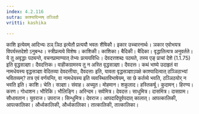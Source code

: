 ```yaml
---
index: 4.2.116
sutra: काश्यादिभ्यष् ठञ्ञिठौ
vritti: kashika

---
```

काशि इत्येवम् आदिभ्यः ठञ् ञिठ इत्येतौ प्रत्ययौ भवतः शैषिकौ। इकार उच्चारनार्थः। ञकार एवोभयत्र विपर्यस्तदेशो ऽनुबन्धः। स्त्रीप्रत्यये विशेषः। काशिकी। काशिका। बैदिकी। बैदिका। वृद्धातित्यत्र अनुवर्तते। ये तु अवृद्धाः पठ्यन्ते, वचनप्रामाण्यात् तेभ्यः प्रत्ययविधिः। देवदत्तशब्दः पठ्यते, तस्य एङ् प्राचां देशे (1.1.75) इति वृद्धसञ्ज्ञा। दैवदत्तिकः। वाहीकग्रामस्य तु न अस्ति वृद्धसञ्ज्ञा। दैवदत्तः। कथं भाष्ये उदाहृतं वा नामधेयस्य वृद्धसञ्ज्ञा वेदितव्या देवदत्तीयाः, दैवदत्ताः इति, यावता वृद्धसञ्ज्ञाऽपक्षे काश्यादित्वात् ठञ्ञिठाभ्यां भवितव्यम्? तत्र एवं वर्णयन्ति, वा नामधेयस्य इति व्यवस्थितविभाषेयम्, सा छे कर्तव्ये भवति, ठञ्ञिठयोर् न भवति इति। काशि। चेति। सञ्ज्ञा। संवाह। अच्युत। मोहमान। शकुलाद। हस्तिकर्षू। कुदामन्। हिरण्य। करण। गोधाशन। भौरिकि। भौलिङ्गि। अरिन्दम। सर्वमित्र। देवदत्त। साधुमित्र। दासमित्र। दासग्राम। सौधावतान। युवराज। उपराज। सिन्धुमित्र। देवराज। आपदादिपूर्वपदात् कालात्। आपत्कालिकी, आपत्कालिका। और्ध्वकालिकी, और्ध्वकालिका। तात्कालिकी, तात्कालिका।